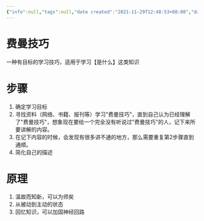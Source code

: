 ```yaml
---
{"info":null,"tags":null,"date created":"2021-11-29T12:48:53+08:00","date modified":"2024-04-18T12:52:47+08:00","dg-publish":true,"permalink":"/card/费曼技巧/","dgPassFrontmatter":true,"noteIcon":"2","created":"2021-11-29T12:48:53+08:00","updated":"2024-04-18T12:52:47+08:00"}
---
```



# 费曼技巧

一种有目标的学习技巧，适用于学习【是什么】这类知识

# 步骤

1. 确定学习目标
2. 寻找资料（网络、书籍、报刊等）学习"费曼技巧"，直到自己认为已经理解了"费曼技巧"，想象现在要给一个完全没有听说过"费曼技巧"的人，记下来所要讲解的内容。
3. 在记下内容的时候，会发现有很多讲不通的地方，那么需要重复第2步骤直到通顺。
4. 简化自己的描述

# 原理

1. 温故而知新，可以为师矣
2. 从被动到主动的状态
3. 回忆知识，可以加固神经回路
